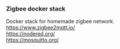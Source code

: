 ### Zigbee docker stack

Docker stack for homemade zigbee network.  
https://www.zigbee2mqtt.io/  
https://nodered.org/  
https://mosquitto.org/  

